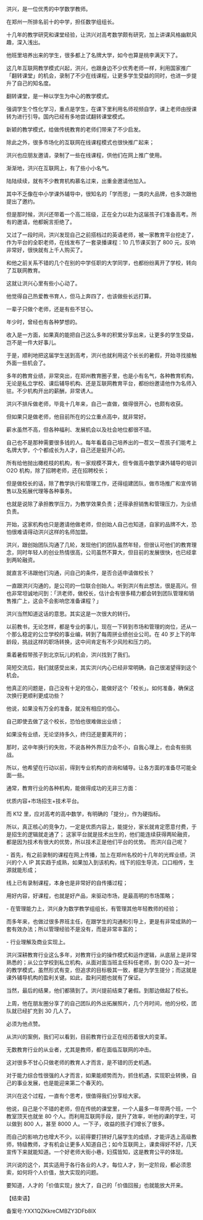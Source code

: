 洪兴，是一位优秀的中学数学教师。

在郑州一所排名前十的中学，担任数学组组长。

十几年的教学研究和课堂经验，让洪兴对高考数学颇有研究，加上讲课风格幽默风趣，深入浅出。

他班里培养出来的学生，很多都上了名牌大学，如今也算是桃李满天下了。

这几年互联网教学模式兴起，洪兴，也跟身边不少优秀老师一样，利用国家推广「翻转课堂」的机会，录制了不少在线课程，让更多学生受益的同时，也进一步提升了自己的知名度。

翻转课堂，是一种以学生为中心的教学模式。

强调学生个性化学习，重点是学生，在课下里利用名师视频自学，课上老师由授课转为进行引导。国内已经有多地尝试翻转课堂模式。

新颖的教学模式，给做传统教育的老师们带来了不少启发。

除此之外，很多市场化的互联网在线课程模式也很快推广起来；

洪兴也应朋友邀请，录制了一些在线课程，供他们在网上推广使用。

渐渐地，洪兴在互联网上，有了些小小名气。

陆陆续续，就有不少教育机构慕名过来，出重金邀请他加入。

其中不乏像在中小学课外辅导中，很知名的「学而思」一类的大品牌，也多次跟他提出了邀约。

但是那时候，洪兴还带着一个高二班级，正在全力以赴为这届孩子们准备高考。所有的邀请，他都婉言拒绝了。

又过了一段时间，洪兴发现自己之前搭档过的英语老师，被一家教育平台挖走了，作为平台的全职老师，在线发布了一套录播课程：10 几节课买到了 800 元，反响非常好，很快就有上千人购买了。

和他之前关系不错的几个在别的中学任职的大学同学，也都纷纷离开了学校，转向了互联网教育。

这就让洪兴心里有些小心动了。

他觉得自己热爱教书育人，但马上奔四了，也该做些长远打算。

一辈子只做个老师，还是有些不甘心。

年少时，曾经也有各种梦想的。

收入是一方面，如果真的能把自己这么多年的积累分享出来，让更多的学生受益，岂不是一件大好事儿。

于是，顺利地把这届学生送到高考，洪兴也就利用这个长长的暑假，开始寻找接触外面一些机会了。

多年的教育业绩，非常突出，在郑州教育圈子里，也是小有名气，各种教育机构，无论是私立学校、课后辅导机构、还是互联网教育平台，都纷纷邀请他作为名师入驻。不少机构开出的薪酬，非常诱人。

洪兴不排斥做老师，毕竟十几年来，自己一直做，做得很开心，也颇有收获。

但如果只是做老师，他目前所在的公立重点高中，就非常好。

薪水虽然不高，但各种福利、发展机会以及社会地位都很不错。

自己也不是那种需要很多钱的人。每年看着自己培养出的一茬又一茬孩子们能考上名牌大学，个个都成长为人才，自己还是挺开心的。

所有给他抛出橄榄枝的机构，有一家规模不算大，但专做高中数学课外辅导的培训 O2O 机构，除了招聘老师，还在招聘校长；

但是做校长的话，除了教学执行和管理工作，还得组建团队，做市场推广和宣传销售以及拓展代理等各种事务。

也就是说除了承担教学压力，为教学效果负责；还得承担销售和管理压力，为业绩负责。

开始，这家机构也只是邀请他做老师，但创始人自己也知道，自家的品牌不大，恐怕很难请得动洪兴这样的名师加盟。

洪兴，跟创始团队沟通了几轮，发现他们的团队虽然年轻，但很认可他们的教育理念，同时年轻人的创业热情很高，公司虽然不算大，但目前的发展很快，也已经拿到两轮融资。

就直言不讳跟他们沟通，问自己的条件，是否合适申请做校长？

一直跟洪兴沟通的，是公司的一位联合创始人。听到洪兴有此想法，很是高兴。但也非常坦诚地问到：「洪老师，做校长，估计会有很多精力都会转到团队管理和销售推广上，这会不会影响您准备课程？」

洪兴当然知道这话的意思。其实这是一次很大的转行。

以前教书，无论怎样，都是专业的事儿，现在一下转到市场和管理的岗位，还从一个那么稳定的公立学校的事业编，转到了每周拼业绩创业公司。在 40 岁上下的年龄段，挑战这样的职场转换，这中间肯定有不少风险和压力的。

乘着暑假带孩子到北京玩儿的机会，洪兴找到了我们。

简短交流后，我们就感受出来，其实洪兴内心已经非常明确，自己很渴望得到这个机会。

他真正的问题是，自己没有十足的信心，能做好这个「校长」。如何准备，确保这次换行更顺利更成功些？

他说，如果没有万全的准备，就没有相应的信心。

自己即使去做了这个校长，恐怕也很难做出业绩；

如果没有业绩，无论坚持多久，终归还是要离开的；

那时，这中年换行的失败，不说各种外界压力会不小，自我心理上，也会有些挑战。

所以，他希望在行动以前，得到专业机构的咨询和辅导。让各方面的准备尽可能全面一些。

通常，教育行业的各种机构，能做得成功的无非三方面：

优质内容+市场招生+技术平台。

而 K12 里，应对高考的高中数学，有明确的「提分」，作为硬指标。

所以，真正核心的竞争力，一定是优质内容上，能提分，家长就肯定愿意付费，于是招生的逻辑就走通了； 这家平台就是技术出生的，他们能连续获得两轮融资，都是因为技术有很大的优势，所以技术正是他们平台的优势。 而洪兴自己呢？

\- 首先，有之前录制的课程在网上传播，加上在郑州名校的十几年的光辉业绩，洪兴的个人 IP 其实趋于成熟，如果加入到该机构，线下的招生导流，口口相传，生源就能形成；

线上已有录制课程，本身也是非常好的自传播过程；

用好内容，好课程，也就是好产品，来驱动市场，是最高明的市场策略；

\- 在管理能力上，洪兴身为数学教学组组长，有管理其他年轻教师的经验；

而多年来，也做过很多界班主任，在跟学生的沟通和引导上，更是有非常成熟的一套有效办法；所以管理经验不是没有，而是非常丰富的；

\- 行业理解及商业实现上。

洪兴深耕教育行业这么多年，对教育行业的操作模式和运作逻辑，从底层上是非常熟悉的；从公立学校到私立机构，从面对面当班主任科任老师，到 O2O 及一对一的教学模式，虽然形式有变，但追求的目标极其一致，都是为学生提分；而这就是课外辅导机构的盈利关键。如此，盈利问题也就有了保证。

当然，最后的结果，他们都猜到了。洪兴提前结束了暑假。到那边做起了校长。

上周，他在朋友圈分享了的自己团队的外出拓展照片，几个月时间，他的分校，团队就已经扩充到 30 几人了。

必须为他点赞。

从洪兴的案例，我们可以看到，目前教育行业正在经历着很大的变革。

无数教育行业的从业者，尤其是教师，都在面临互联网的冲击。

这对很多不甘心只做老师的教育人才而言，是不错的历史机遇。

对于能力综合性很强的人才而言，如果能顺势而为，抓住机遇，实现职业转换，自己的事业发展，也是能迎来第二个春天的。

洪兴在这个过程，一直有个思考，很值得我们分享给大家。

他说，自己是个不错的老师，但在传统的课堂里，一个人最多一年带两个班，一个教室顶天也就坐 80 个人。而利用互联网手段，提升了效率，听他的课的学生，可以做到 800 人，甚至 8000 人。一下子，收益的孩子们增长了很多。

而自己的影响力也增大不少。以前得要打拼好几届学生的成绩，才能评选上高级教师，特级教师，才有机会让更多人知道自己；如今互联网上，课卖得好不好，几天宣传下来就能知道。一个好老师大街小巷，妇孺皆知，这是教育公平的体现。

洪兴说的这个，其实适用于各行各业的人才。每位人才，到一定阶段，都必须思索，如何将个人价值，放大实现的问题。

要知道，人才的「价值实现」放大了，自己的「价值回报」也就能放大开来。

【结束语】

备案号:YXX1QZKkreCMBZY3DFb8lX